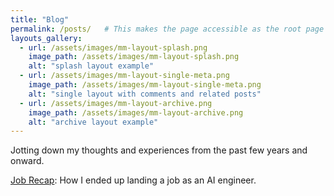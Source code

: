 ```yaml
---
title: "Blog"
permalink: /posts/   # This makes the page accessible as the root page
layouts_gallery:
  - url: /assets/images/mm-layout-splash.png
    image_path: /assets/images/mm-layout-splash.png
    alt: "splash layout example"
  - url: /assets/images/mm-layout-single-meta.png
    image_path: /assets/images/mm-layout-single-meta.png
    alt: "single layout with comments and related posts"
  - url: /assets/images/mm-layout-archive.png
    image_path: /assets/images/mm-layout-archive.png
    alt: "archive layout example"
---
```


Jotting down my thoughts and experiences from the past few years and onward. 

[Job Recap](Job-Prep.md): How I ended up landing a job as an AI engineer.